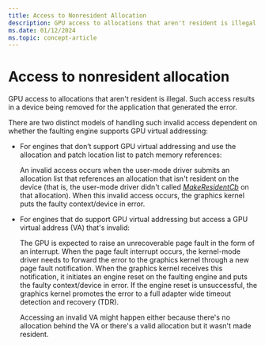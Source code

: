 ```yaml
---
title: Access to Nonresident Allocation
description: GPU access to allocations that aren't resident is illegal and result in a device removed for the application that generated the error.
ms.date: 01/12/2024
ms.topic: concept-article
---
```


# Access to nonresident allocation

GPU access to allocations that aren't resident is illegal. Such access results in a device being removed for the application that generated the error.

There are two distinct models of handling such invalid access dependent on whether the faulting engine supports GPU virtual addressing:

* For engines that don’t support GPU virtual addressing and use the allocation and patch location list to patch memory references:

  An invalid access occurs when the user-mode driver submits an allocation list that references an allocation that isn't resident on the device (that is, the user-mode driver didn't called [*MakeResidentCb*](/windows-hardware/drivers/ddi/d3dumddi/nc-d3dumddi-pfnd3dddi_makeresidentcb) on that allocation). When this invalid access occurs, the graphics kernel puts the faulty context/device in error.

* For engines that do support GPU virtual addressing but access a GPU virtual address (VA) that's invalid:

  The GPU is expected to raise an unrecoverable page fault in the form of an interrupt. When the page fault interrupt occurs, the kernel-mode driver needs to forward the error to the graphics kernel through a new page fault notification. When the graphics kernel receives this notification, it initiates an engine reset on the faulting engine and puts the faulty context/device in error. If the engine reset is unsuccessful, the graphics kernel promotes the error to a full adapter wide timeout detection and recovery (TDR).

  Accessing an invalid VA might happen either because there's no allocation behind the VA or there's a valid allocation but it wasn't made resident.
